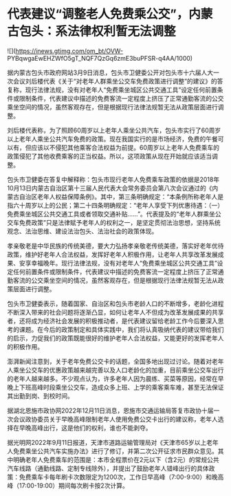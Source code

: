 # 代表建议“调整老人免费乘公交”，内蒙古包头：系法律权利暂无法调整

![](https://inews.gtimg.com/om_bt/OVW-
PYBqwgaEwEHZWfO5gT_NQF7QzGq6zmE3buPFSR-q4AA/1000)

据内蒙古包头市政府网站3月9日消息，包头市卫健委公开对包头市十六届人大一次会议刘后楼代表《关于“对老年人群乘坐公交车免费政策进行调整”的建议》的答复称，现行法律法规，没有对老年人“免费乘坐城区公共交通工具”设定任何前置条件或限制条件，代表建议中描述的免费客流一定程度上挤压了正常通勤客流的公交乘坐空间的情况，虽然客观存在，但是根据现行法律法规暂无法从政策层面进行调整。

刘后楼代表称，为了照顾60周岁以上老年人乘坐公共汽车，包头市实行了60周岁以上老年人乘坐公共汽车免费的政策。现在我国实行的是市场经济，免费的午餐可以有，但应该以不侵犯其他乘客合法权益为前提。60周岁以上老年人免费乘车的政策侵犯了其他收费乘客的正当权益。所以，这项政策从现在开始就应该适当调整。

包头市卫健委在答复中解释称：包头市现行老年人免费乘车政策的依据是2018年10月13日内蒙古自治区第十三届人民代表大会常务委员会第八次会议通过的《内蒙古自治区老年人权益保障条例》。其中，第三条明确规定：“本条例所称老年人是指六十周岁以上的公民；第二十四条明确规定：“老年人享受下列优惠待遇：（一）免费乘坐城区公共交通工具或者领取交通补贴……”。代表提及的“老年人群乘坐公交车免费政策”只是法律赋予老年人的权利之一，是坚定贯彻法治思想，坚持系统观念、法治思维、建设法治包头、法治社会的政策体现。

孝亲敬老是中华民族的传统美德，要大力弘扬孝亲敬老传统美德，落实好老年优待政策，维护好老年人合法权益，发挥好老年人积极作用，让老年人共享改革发展成果、安享幸福晚年。现行法律法规，没有对老年人“免费乘坐城区公共交通工具”设定任何前置条件或限制条件，代表建议中描述的免费客流一定程度上挤压了正常通勤客流的公交乘坐空间的情况，虽然客观存在，但是根据现行法律法规暂无法从政策层面进行调整。

包头市卫健委表示，随着国家、自治区和包头市老龄人口的不断增多，老龄化进程不断深入带来的社会问题将逐渐凸显，如何让老年人不但成为改革发展成果的共享者，还将成为经济社会发展的积极推动者，是代表建议留给老龄工作今后要深入思考的课题。在今后的政策制定和具体实践中，我们将认真吸纳代表的建议带给我们的启示，力促我们的政策既能很好的维护老年人合法权益，又能更好的发挥老年人的积极作用。

澎湃新闻注意到，关于老年免费公交卡的话题，全国多地出现过讨论。随着对老年人乘坐公交车的优惠政策越来越完善以及人口老龄化的加重，目前乘坐公交车出行的老年人越来越多。不少观点认为，许多老年人因为晨练、买菜等原因，经常在早晚上下班高峰时段乘坐公交车，造成众多上班、上学的乘客乘车难，甚至无法保证其出勤到岗、到校时间。

据湖北恩施市政协网2022年12月11日消息，恩施市交通运输局答复市政协十届一次会议政协委员关于早晚高峰限制老年人使用免费公交卡出行的建议称，老年人选择在早晚高峰出行，这是他们的权利，谁也不能剥夺。

据光明网2022年9月11日报道，天津市道路运输管理局对《天津市65岁以上老年人免费乘坐公共汽车实施办法》进行了修订，并第二次公开征求市民群众意见。其中明确老年人免费乘车的范围是：本市全程票价在2元以下（含2元）的常规公共汽车线路（通勤线路、定制专线除外），并提出了鼓励老年人错峰出行的具体政策：免费乘车卡每年刷卡次数限定为1200次，工作日早高峰（7:00-9:00）和晚高峰（17:00-19:00）期间每次刷卡按2次计算。

